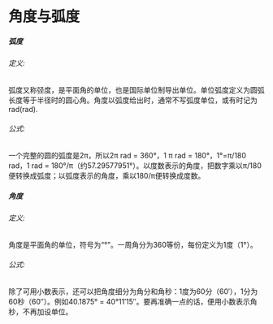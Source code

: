 # 角度与弧度


##### 弧度

######  定义:
弧度又称弪度，是平面角的单位，也是国际单位制导出单位。单位弧度定义为圆弧长度等于半径时的圆心角。角度以弧度给出时，通常不写弧度单位，或有时记为rad(rad).


######  公式:
一个完整的圆的弧度是2π，所以2π rad = 360°，1 π rad = 180°，1°=π/180 rad，1 rad = 180°/π（约57.29577951°）。以度数表示的角度，把数字乘以π/180便转换成弧度；以弧度表示的角度，乘以180/π便转换成度数。


##### 角度

######  定义:
角度是平面角的单位，符号为“°”。一周角分为360等份，每份定义为1度（1°）。


######  公式:
除了可用小数表示，还可以把角度细分为角分和角秒：1度为60分（60′），1分为60秒（60″）。例如40.1875° = 40°11′15″。要再准确一点的话，便用小数表示角秒，不再加设单位。
